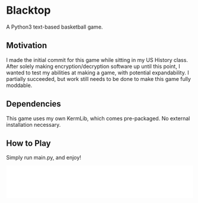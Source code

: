
# Blacktop

A Python3 text-based basketball game.

## Motivation
I made the initial commit for this game while sitting in my US History class. After solely making encryption/decryption software up until this point, I wanted to test my abilities at making a game, with potential expandability. I partially succeeded, but work still needs to be done to make this game fully moddable.

## Dependencies
This game uses my own KermLib, which comes pre-packaged. No external installation necessary.

## How to Play
Simply run main.py, and enjoy!

![kermitine](https://github.com/kermitine/kermitine/blob/b523c5954ea8820f70eb6ff786f2dbec7ce08955/images/kermitine.png)
